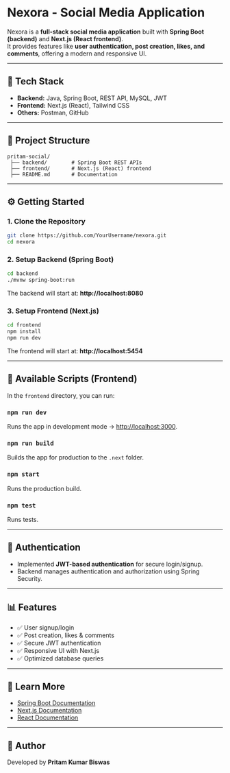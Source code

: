 # Nexora - Social Media Application

Nexora is a **full-stack social media application** built with **Spring Boot (backend)** and **Next.js (React frontend)**.  
It provides features like **user authentication, post creation, likes, and comments**, offering a modern and responsive UI.

---

## 🚀 Tech Stack
- **Backend:** Java, Spring Boot, REST API, MySQL, JWT
- **Frontend:** Next.js (React), Tailwind CSS
- **Others:** Postman, GitHub

---

## 📂 Project Structure
```
pritam-social/
 ├── backend/        # Spring Boot REST APIs
 ├── frontend/       # Next.js (React) frontend
 ├── README.md       # Documentation
```

---

## ⚙️ Getting Started

### 1. Clone the Repository
```bash
git clone https://github.com/YourUsername/nexora.git
cd nexora
```

### 2. Setup Backend (Spring Boot)
```bash
cd backend
./mvnw spring-boot:run
```
The backend will start at: **http://localhost:8080**

### 3. Setup Frontend (Next.js)
```bash
cd frontend
npm install
npm run dev
```
The frontend will start at: **http://localhost:5454**

---

## 🧪 Available Scripts (Frontend)

In the `frontend` directory, you can run:

### `npm run dev`
Runs the app in development mode → [http://localhost:3000](http://localhost:3000).

### `npm run build`
Builds the app for production to the `.next` folder.

### `npm start`
Runs the production build.

### `npm test`
Runs tests.

---

## 🔐 Authentication
- Implemented **JWT-based authentication** for secure login/signup.
- Backend manages authentication and authorization using Spring Security.

---

## 📊 Features
- ✅ User signup/login  
- ✅ Post creation, likes & comments  
- ✅ Secure JWT authentication  
- ✅ Responsive UI with Next.js  
- ✅ Optimized database queries  

---

## 📖 Learn More
- [Spring Boot Documentation](https://spring.io/projects/spring-boot)
- [Next.js Documentation](https://nextjs.org/docs)
- [React Documentation](https://reactjs.org/)

---

## 📌 Author
Developed by **Pritam Kumar Biswas**
